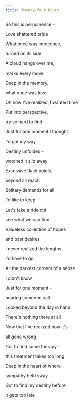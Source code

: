 ```yaml
---
title: Twenty-four Hours
---
```


So this is permanence -

Love shattered pride

What once was innocence,

turned on its side

A cloud hangs over me,

marks every move

Deep in the memory,

what once was love



Oh how I've realized, I wanted time

Put into perspective,

try so hard to find

Just for one moment I thought

I'd got my way

Destiny unfolded -

watched it slip away



Excessive flash points,

beyond all reach

Solitary demands for all

I'd like to keep

Let's take a ride out,

see what we can find

Valueless collection of hopes

and past desires



I never realized the lengths

I'd have to go

All the darkest corners of a sense

I didn't know

Just for one moment -

hearing someone call

Looked beyond the day in hand

There's nothing there at all



Now that I've realized how it's

all gone wrong

Got to find some therapy -

this treatment takes too long

Deep in the heart of where

sympathy held sway

Got to find my destiny before

it gets too late




